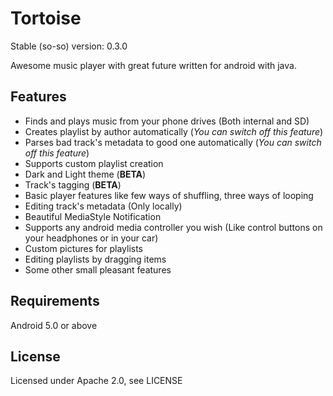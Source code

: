 Tortoise
========

Stable (so-so) version: 0.3.0

Awesome music player with great future written for android with java.

## Features

- Finds and plays music from your phone drives (Both internal and SD)
- Creates playlist by author automatically (*You can switch off this feature*)
- Parses bad track's metadata to good one automatically (*You can switch off this feature*)
- Supports custom playlist creation
- Dark and Light theme (**BETA**)
- Track's tagging (**BETA**)
- Basic player features like few ways of shuffling, three ways of looping
- Editing track's metadata (Only locally)
- Beautiful MediaStyle Notification
- Supports any android media controller you wish (Like control buttons on your headphones or in your car)
- Custom pictures for playlists
- Editing playlists by dragging items
- Some other small pleasant features

## Requirements

Android 5.0 or above

## License

Licensed under Apache 2.0, see LICENSE
